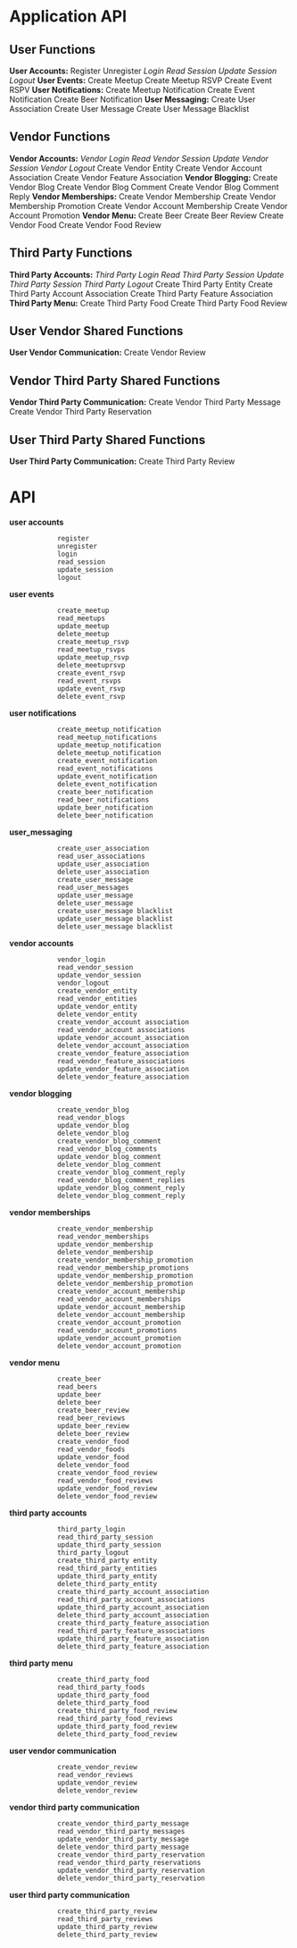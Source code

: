 **Application API**
===============


User Functions
--------------

**User Accounts:**
		Register
		Unregister
		*Login*
		*Read Session*
		*Update Session*
		*Logout*
**User Events:**
		Create Meetup
		Create Meetup RSVP
		Create Event RSPV
**User Notifications:**
		Create Meetup Notification
		Create Event Notification
		Create Beer Notification
**User Messaging:**
		Create User Association
		Create User Message
		Create User Message Blacklist

Vendor Functions
----------------

		
**Vendor Accounts:**
		*Vendor Login*
		*Read Vendor Session*
		*Update Vendor Session*
		*Vendor Logout*
		Create Vendor Entity
		Create Vendor Account Association
		Create Vendor Feature Association
**Vendor Blogging:**
		Create Vendor Blog
		Create Vendor Blog Comment
		Create Vendor Blog Comment Reply
**Vendor Memberships:**
		Create Vendor Membership
		Create Vendor Membership Promotion
		Create Vendor Account Membership
		Create Vendor Account Promotion
**Vendor Menu:**
		Create Beer
		Create Beer Review
		Create Vendor Food
		Create Vendor Food Review

Third Party Functions
---------------------

		
**Third Party Accounts:**
		*Third Party Login*
		*Read Third Party Session*
		*Update Third Party Session*
		*Third Party Logout*
		Create Third Party Entity
		Create Third Party Account Association
		Create Third Party Feature Association
**Third Party Menu:**
		Create Third Party Food
		Create Third Party Food Review

User Vendor Shared Functions
----------------------------

		
**User Vendor Communication:**
		Create Vendor Review
		

Vendor Third Party Shared Functions
-----------------------------------

		
**Vendor Third Party Communication:**
		Create Vendor Third Party Message
		Create Vendor Third Party Reservation
		

User Third Party Shared Functions
---------------------------------

		
**User Third Party Communication:**
		Create Third Party Review


API
===


**user accounts**

                register
                unregister
                login
                read_session
                update_session
                logout
                
**user events**

                create_meetup
                read_meetups
                update_meetup
                delete_meetup
                create_meetup_rsvp
                read_meetup_rsvps
                update_meetup_rsvp
                delete_meetuprsvp
                create_event_rsvp
                read_event_rsvps
                update_event_rsvp
                delete_event_rsvp
                
**user notifications**

                create_meetup_notification
                read_meetup_notifications
                update_meetup_notification
                delete_meetup_notification
                create_event_notification
                read_event_notifications
                update_event_notification
                delete_event_notification
                create_beer_notification
                read_beer_notifications
                update_beer_notification
                delete_beer_notification
                
**user_messaging**

                create_user_association
                read_user_associations
                update_user_association
                delete_user_association
                create_user_message
                read_user_messages
                update_user_message
                delete_user_message
                create_user_message blacklist
                update_user_message blacklist
                delete_user_message blacklist
                
**vendor accounts**

                vendor_login
                read_vendor_session
                update_vendor_session
                vendor_logout
                create_vendor_entity
                read_vendor_entities
                update_vendor_entity
                delete_vendor_entity
                create_vendor_account association
                read_vendor_account associations
                update_vendor_account_association
                delete_vendor_account_association
                create_vendor_feature_association
                read_vendor_feature_associations
                update_vendor_feature_association
                delete_vendor_feature_association
                
**vendor blogging**

                create_vendor_blog
                read_vendor_blogs
                update_vendor_blog
                delete_vendor_blog
                create_vendor_blog_comment
                read_vendor_blog_comments
                update_vendor_blog_comment
                delete_vendor_blog_comment
                create_vendor_blog_comment_reply
                read_vendor_blog_comment_replies
                update_vendor_blog_comment_reply
                delete_vendor_blog_comment_reply
                
**vendor memberships**

                create_vendor_membership
                read_vendor_memberships
                update_vendor_membership
                delete_vendor_membership
                create_vendor_membership_promotion
                read_vendor_membership_promotions
                update_vendor_membership_promotion
                delete_vendor_membership_promotion
                create_vendor_account_membership
                read_vendor_account_memberships
                update_vendor_account_membership
                delete_vendor_account_membership
                create_vendor_account_promotion
                read_vendor_account_promotions
                update_vendor_account_promotion
                delete_vendor_account_promotion
                
**vendor menu**

                create_beer
                read_beers
                update_beer
                delete_beer
                create_beer_review
                read_beer_reviews
                update_beer_review
                delete_beer_review
                create_vendor_food
                read_vendor_foods
                update_vendor_food
                delete_vendor_food
                create_vendor_food_review
                read_vendor_food_reviews
                update_vendor_food_review
                delete_vendor_food_review
                
**third party accounts**

                third_party_login
                read_third_party_session
                update_third_party_session
                third_party_logout
                create_third_party entity
                read_third_party_entities
                update_third_party_entity
                delete_third_party_entity
                create_third_party_account_association
                read_third_party_account_associations
                update_third_party_account_association
                delete_third_party_account_association
                create_third_party_feature_association
                read_third_party_feature_associations
                update_third_party_feature_association
                delete_third_party_feature_association
                
**third party menu**

                create_third_party_food
                read_third_party_foods
                update_third_party_food
                delete_third_party_food
                create_third_party_food_review
                read_third_party_food_reviews
                update_third_party_food_review
                delete_third_party_food_review
                
**user vendor communication**

                create_vendor_review
                read_vendor_reviews
                update_vendor_review
                delete_vendor_review
                
**vendor third party communication**

                create_vendor_third_party_message
                read_vendor_third_party_messages
                update_vendor_third_party_message
                delete_vendor_third_party_message
                create_vendor_third_party_reservation
                read_vendor_third_party_reservations
                update_vendor_third_party_reservation
                delete_vendor_third_party_reservation
                
**user third party communication**

                create_third_party_review
                read_third_party_reviews
                update_third_party_review
                delete_third_party_review

